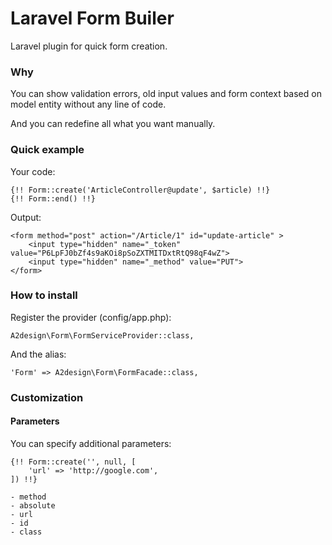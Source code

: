 # Laravel Form Builer

Laravel plugin for quick form creation. 

### Why

You can show validation errors, old input values and form context based on model entity without any line of code. 

And you can redefine all what you want manually.

### Quick example

Your code:

```
{!! Form::create('ArticleController@update', $article) !!}
{!! Form::end() !!}
```

Output:

```
<form method="post" action="/Article/1" id="update-article" > 
    <input type="hidden" name="_token" value="P6LpFJ0bZf4s9aKOi8pSoZXTMITDxtRtQ98qF4wZ"> 
    <input type="hidden" name="_method" value="PUT"> 
</form>
```

### How to install

Register the provider (config/app.php):

```
A2design\Form\FormServiceProvider::class,
```

And the alias:

```
'Form' => A2design\Form\FormFacade::class,
```

### Customization

#### Parameters

You can specify additional parameters:

```
{!! Form::create('', null, [
    'url' => 'http://google.com',
]) !!}
```

    - method
    - absolute
    - url
    - id
    - class
